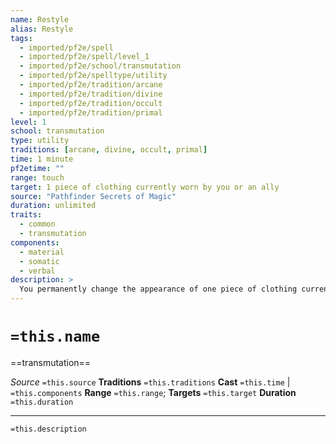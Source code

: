 ```yaml
---
name: Restyle
alias: Restyle
tags:
  - imported/pf2e/spell
  - imported/pf2e/spell/level_1
  - imported/pf2e/school/transmutation
  - imported/pf2e/spelltype/utility
  - imported/pf2e/tradition/arcane
  - imported/pf2e/tradition/divine
  - imported/pf2e/tradition/occult
  - imported/pf2e/tradition/primal
level: 1
school: transmutation
type: utility
traditions: [arcane, divine, occult, primal]
time: 1 minute
pf2etime: ""
range: touch
target: 1 piece of clothing currently worn by you or an ally
source: "Pathfinder Secrets of Magic"
duration: unlimited
traits:
  - common
  - transmutation
components:
  - material
  - somatic
  - verbal
description: >
  You permanently change the appearance of one piece of clothing currently worn by you or an ally to better fit your aesthetic sensibilities. You can change its color, texture, pattern, and other minor parts of its design, but the changes can't alter the clothing's overall shape, size, or purpose. The changes can't increase the quality of the craftsmanship or artistry of the piece of clothing, but particularly gauche choices for the new color and pattern might decrease its aesthetic appeal. This spell transforms existing materials into the desired appearance and never alters the material or creates more material than what's originally part of the object. The object's statistics also remain unchanged.
---
```

# `=this.name`
==transmutation==

*Source* `=this.source`
**Traditions** `=this.traditions`
**Cast** `=this.time` | `=this.components`
**Range** `=this.range`; **Targets** `=this.target`
**Duration** `=this.duration`

***
`=this.description`